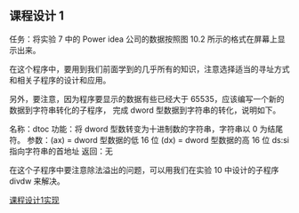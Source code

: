 ## 课程设计 1

任务：将实验 7 中的 Power idea 公司的数据按照图 10.2 所示的格式在屏幕上显示出来。

在这个程序中，要用到我们前面学到的几乎所有的知识，注意选择适当的寻址方式和相关子程序的设计和应用。

另外，要注意，因为程序要显示的数据有些已经大于 65535，应该编写一个新的数据到字符串转化的子程序，
完成 dword 型数据到字符串的转化，说明如下。

名称：dtoc
功能：将 dword 型数转变为十进制数的字符串，字符串以 0 为结尾符。
参数：(ax) = dword 型数据的低 16 位
      (dx) = dword 型数据的高 16 位
      ds:si 指向字符串的首地址
返回：无

在这个子程序中要注意除法溢出的问题，可以用我们在实验 10 中设计的子程序 divdw 来解决。

[课程设计1实现](project1.asm)

